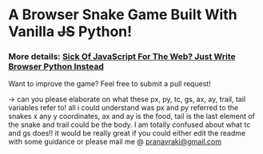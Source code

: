 # A Browser Snake Game Built With Vanilla ~~JS~~ Python!

### More details: [Sick Of JavaScript For The Web? Just Write Browser Python Instead](https://medium.com/@yakko.majuri/sick-of-javascript-just-use-browser-python-4b9679efe08b?source=friends_link&sk=40e664d45bfea34d35189c32cd5d0a51)

Want to improve the game? Feel free to submit a pull request!
 


-> can you please elaborate on what these px, py, tc, gs, ax, ay, trail, tail variables refer to! all i could understand was px and py referred to the snakes x any y coordinates, ax and ay is the food, tail is the last element of the snake and trail could be the body. I am totally confused about what tc and gs does!! 
it would be really great if you could either edit the readme with some guidance or please mail me @ pranavraki@gmail.com
